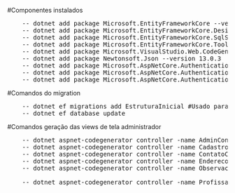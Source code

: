#Componentes instalados
<pre>
    -- dotnet add package Microsoft.EntityFrameworkCore --version 6.0.15
    -- dotnet add package Microsoft.EntityFrameworkCore.Design --version 6.0.15
    -- dotnet add package Microsoft.EntityFrameworkCore.SqlServer --version 6.0.15
    -- dotnet add package Microsoft.EntityFrameworkCore.Tools --version 6.0.15
    -- dotnet add package Microsoft.VisualStudio.Web.CodeGeneration.Design --version 6.0.13
    -- dotnet add package Newtonsoft.Json --version 13.0.3
    -- dotnet add package Microsoft.AspNetCore.Authentication --version 2.2.0
    -- dotnet add package Microsoft.AspNetCore.Authentication.Core --version 2.2.0
    -- dotnet add package Microsoft.AspNetCore.Authentication.JwtBearer --version 6.0.16
</pre>

#Comandos do migration
<pre>
    -- dotnet ef migrations add EstruturaInicial #Usado para a criação do admin
    -- dotnet ef database update
</pre>

#Comandos geração das views de tela administrador
<pre>
    -- dotnet aspnet-codegenerator controller -name AdminController -m AdminModel -dc BancoContext --relativeFolderPath Controllers --useDefaultLayout
    -- dotnet aspnet-codegenerator controller -name CadastroController -m CadastroModel -dc BancoContext --relativeFolderPath Controllers --useDefaultLayout    
    -- dotnet aspnet-codegenerator controller -name ContatoController -m ContatoModel -dc BancoContext --relativeFolderPath Controllers --useDefaultLayout    
    -- dotnet aspnet-codegenerator controller -name EnderecoController -m EnderecoModel -dc BancoContext --relativeFolderPath Controllers --useDefaultLayout        
    -- dotnet aspnet-codegenerator controller -name ObservacaoController -m ObservacaoModel -dc BancoContext --relativeFolderPath Controllers --useDefaultLayout
            
    -- dotnet aspnet-codegenerator controller -name ProfissaoController -m ProfissaoModel -dc BancoContext --relativeFolderPath Controllers --useDefaultLayout
</pre>